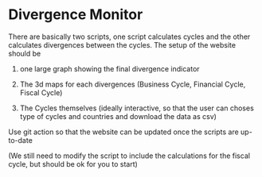 # Divergence Monitor

There are basically two scripts, one script calculates cycles and the other calculates divergences between the cycles. The setup of the website should be

1. one large graph showing the final divergence indicator

2. The 3d maps for each divergences (Business Cycle, Financial Cycle, Fiscal Cycle)

3. The Cycles themselves (ideally interactive, so that the user can choses type of cycles and countries and download the data as csv)

Use git action so that the website can be updated once the scripts are up-to-date


(We still need to modify the script to include the calculations for the fiscal cycle, but should be ok for you to start)

